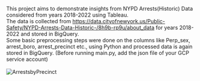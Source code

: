 This project aims to demonstrate insights from NYPD Arrests(Historic) Data considered from years 2018-2022 using Tableau. <br>
The data is collected from https://data.cityofnewyork.us/Public-Safety/NYPD-Arrests-Data-Historic-/8h9b-rp9u/about_data for years 2018-2022 and stored in BigQuery.<br>
Some basic preprocessing steps were done on the columns like Perp_sex, arrest_boro, arrest_precinct etc., using Python and processed data is again stored in BigQuery. (Before running main.py, add the json file of your GCP service account)<br><br>
![ArrestsbyPrecinct](https://github.com/PranithaPoosa/NYPD-Arrests-Data-Insights-using-Tableau/assets/114799068/de074a5a-df5f-4488-b34e-d75227adc868)

